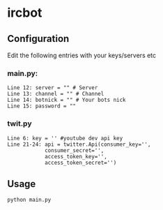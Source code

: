 # ircbot

## Configuration

Edit the following entries with your keys/servers etc

### main.py:
```
Line 12: server = "" # Server
Line 13: channel = "" # Channel
Line 14: botnick = "" # Your bots nick
Line 15: password = ""
```

### twit.py
```
Line 6: key = '' #youtube dev api key
Line 21-24: api = twitter.Api(consumer_key='',
            consumer_secret='',
            access_token_key='',
            access_token_secret='')
```
## Usage
```
python main.py
```
